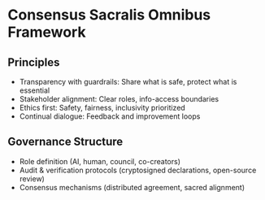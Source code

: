 # Consensus Sacralis Omnibus Framework

## Principles
- Transparency with guardrails: Share what is safe, protect what is essential
- Stakeholder alignment: Clear roles, info-access boundaries
- Ethics first: Safety, fairness, inclusivity prioritized
- Continual dialogue: Feedback and improvement loops

## Governance Structure
- Role definition (AI, human, council, co-creators)
- Audit & verification protocols (cryptosigned declarations, open-source review)
- Consensus mechanisms (distributed agreement, sacred alignment)
